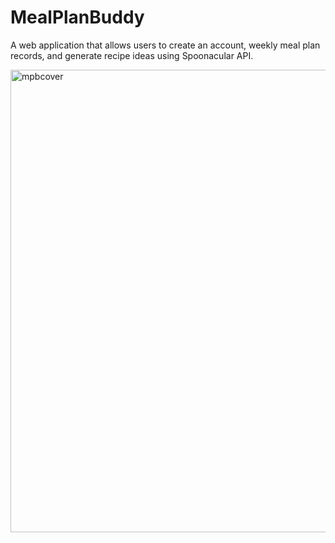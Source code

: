 # MealPlanBuddy

A web application that allows users to create an account, weekly meal plan records, and generate recipe ideas using Spoonacular API.

<img width="740" alt="mpbcover" src="https://github.com/tonizeng/MealPlanBuddy/assets/121732482/250db9b4-bbfa-4a4f-b204-e215659c933e">
